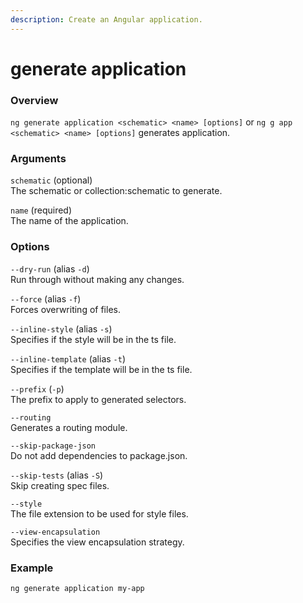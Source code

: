 ```yaml
---
description: Create an Angular application.
---
```


# generate application

### Overview

`ng generate application <schematic> <name> [options]` or `ng g app <schematic> <name> [options]` generates application.

### Arguments

`schematic` \(optional\)  
The schematic or collection:schematic to generate.

`name` \(required\)  
The name of the application.

### Options

`--dry-run` \(alias `-d`\)   
Run through without making any changes. 

`--force` \(alias `-f`\)   
Forces overwriting of files. 

`--inline-style` \(alias `-s`\)   
Specifies if the style will be in the ts file. 

`--inline-template` \(alias `-t`\)   
Specifies if the template will be in the ts file. 

`--prefix` \(`-p`\)   
The prefix to apply to generated selectors. 

`--routing`   
Generates a routing module. 

`--skip-package-json`   
Do not add dependencies to package.json. 

`--skip-tests` \(alias `-S`\)   
Skip creating spec files. 

`--style`   
The file extension to be used for style files. 

`--view-encapsulation`   
Specifies the view encapsulation strategy.

### Example

```bash
ng generate application my-app
```

